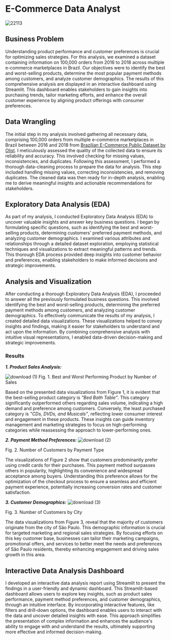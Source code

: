 # E-Commerce Data Analyst
![22113](https://github.com/user-attachments/assets/532b1941-53c1-4e4c-bd53-a378b0879751)

## Business Problem
Understanding product performance and customer preferences is crucial for optimizing sales strategies. For this analysis, we examined a dataset containing information on 100,000 orders from 2016 to 2018 across multiple e-commerce marketplaces in Brazil. Our objectives were to identify the best and worst-selling products, determine the most popular payment methods among customers, and analyze customer demographics. The results of this comprehensive analysis are displayed in an interactive dashboard using Streamlit. This dashboard enables stakeholders to gain insights into purchasing trends, tailor marketing efforts, and enhance the overall customer experience by aligning product offerings with consumer preferences.

## Data Wrangling
The initial step in my analysis involved gathering all necessary data, comprising 100,000 orders from multiple e-commerce marketplaces in Brazil between 2016 and 2018 from [Brazilian E-Commerce Public Dataset by Olist](https://www.kaggle.com/datasets/olistbr/brazilian-ecommerce). I meticulously assessed the quality of the collected data to ensure its reliability and accuracy. This involved checking for missing values, inconsistencies, and duplicates. Following this assessment, I performed a thorough data-cleaning process to prepare the data for analysis. This step included handling missing values, correcting inconsistencies, and removing duplicates. The cleaned data was then ready for in-depth analysis, enabling me to derive meaningful insights and actionable recommendations for stakeholders.

## Exploratory Data Analysis (EDA)
As part of my analysis, I conducted Exploratory Data Analysis (EDA) to uncover valuable insights and answer key business questions. I began by formulating specific questions, such as identifying the best and worst-selling products, determining customers' preferred payment methods, and analyzing customer demographics. I examined various attributes and relationships through a detailed dataset exploration, employing statistical techniques and visualizations to extract meaningful patterns and trends. This thorough EDA process provided deep insights into customer behavior and preferences, enabling stakeholders to make informed decisions and strategic improvements.

## Analysis and Visualization
After conducting a thorough Exploratory Data Analysis (EDA), I proceeded to answer all the previously formulated business questions. This involved identifying the best and worst-selling products, determining the preferred payment methods among customers, and analyzing customer demographics. To effectively communicate the results of my analysis, I created detailed data visualizations. These visualizations helped to convey insights and findings, making it easier for stakeholders to understand and act upon the information. By combining comprehensive analysis with intuitive visual representations, I enabled data-driven decision-making and strategic improvements.

### Results
***1. Product Sales Analysis:***

![download (1)](https://github.com/user-attachments/assets/8c75862e-21b2-4d4d-8d40-c50c82d33966)
Fig. 1. Best and Worst Performing Product by Number of Sales
   
Based on the presented data visualizations from Figure 1, it is evident that the best-selling product category is *"Bed Bath Table"*. This category significantly outperformed others regarding sales volume, indicating a high demand and preference among customers. Conversely, the least purchased category is *"CDs, DVDs, and Musicals"*, reflecting lower consumer interest and engagement in these products. These insights can guide inventory management and marketing strategies to focus on high-performing categories while reassessing the approach to lower-performing ones.

***2. Payment Method Preferences:***
![download (2)](https://github.com/user-attachments/assets/a1d3065d-ab56-4939-a3f3-a5b002dce6c8)

Fig. 2. Number of Customers by Payment Type

The visualizations of Figure 2 show that customers predominantly prefer using credit cards for their purchases. This payment method surpasses others in popularity, highlighting its convenience and widespread acceptance among buyers. Understanding this preference allows for the optimization of the checkout process to ensure a seamless and efficient payment experience, potentially increasing conversion rates and customer satisfaction.

***3. Customer Demographics:***
![download (3)](https://github.com/user-attachments/assets/0100e745-c2df-4ff9-9b0d-642caf1d8d0a)

Fig. 3. Number of Customers by City

The data visualizations from Figure 3, reveal that the majority of customers originate from the city of São Paulo. This demographic information is crucial for targeted marketing and regional sales strategies. By focusing efforts on this key customer base, businesses can tailor their marketing campaigns, promotional offers, and services to better meet the needs and preferences of São Paulo residents, thereby enhancing engagement and driving sales growth in this area.

## Interactive Data Analysis Dashboard
I developed an interactive data analysis report using Streamlit to present the findings in a user-friendly and dynamic dashboard. This Streamlit-based dashboard allows users to explore key insights, such as product sales performance, payment method preferences, and customer demographics, through an intuitive interface. By incorporating interactive features, like filters and drill-down options, the dashboard enables users to interact with the data and uncover detailed insights with ease. This approach simplifies the presentation of complex information and enhances the audience's ability to engage with and understand the results, ultimately supporting more effective and informed decision-making.

